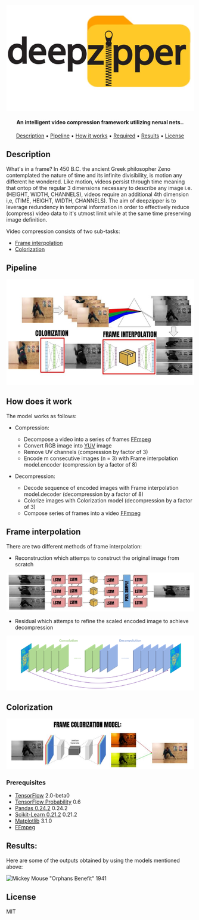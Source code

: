![](https://github.com/jomanovic/deepzipper/blob/master/display/logo.jpg)
<h4 align="center">An intelligent video compression framework utilizing nerual nets.</a>.</h4>

<p align="center">
  <a href="#description">Description</a> •
  <a href="#pipeline">Pipeline</a> •
  <a href="#how-does-it-work">How it works</a> •
  <a href="#prerequisites">Required</a> •
  <a href="#results">Results</a> •
  <a href="#license">License</a>
</p>

## Description

What's in a frame? In 450 B.C. the ancient Greek philosopher Zeno contemplated the nature of time and its infinite divisibility, is motion any different he wondered. Like motion, videos persist through time meaning that ontop of the regular 3 dimensions necessary to describe any image i.e. (HEIGHT, WIDTH, CHANNELS), videos require an additional 4th dimension i,e, (TIME, HEIGHT, WIDTH, CHANNELS). The aim of deepzipper is to leverage redundency in temporal information in order to effectively reduce (compress) video data to it's utmost limit while at the same time preserving image definition. 

Video compression consists of two sub-tasks:

- <a href="#frame-interpolation">Frame interpolation</a> 
- <a href="#colorization">Colorization</a> 

## Pipeline
![](https://github.com/jomanovic/deepzipper/blob/master/display/pipes.jpg)

## How does it work

The model works as follows:

- Compression: 
  - Decompose a video into a series of frames [FFmpeg](https://ffmpeg.org/)
  - Convert RGB image into [YUV](https://en.wikipedia.org/wiki/YUV) image
  - Remove UV channels (compression by factor of 3)
  - Encode m consecutive images (n = 3) with Frame interpolation model.encoder (compression by a factor of 8)

- Decompression:
  - Decode sequence of encoded images with Frame interpolation model.decoder (decompression by a factor of 8)
  - Colorize images with Colorization model (decompression by a factor of 3)
  - Compose series of frames into a video [FFmpeg](https://ffmpeg.org/)

## Frame interpolation

There are two different methods of frame interpolation:

- Reconstruction which attemps to construct the original image from scratch

![](https://github.com/jomanovic/deepzipper/blob/master/display/interpolation.jpg)

- Residual which attemps to refine the scaled encoded image to achieve decompression

![](https://github.com/jomanovic/deepzipper/blob/master/display/residual.png)

## Colorization

![](https://github.com/jomanovic/deepzipper/blob/master/display/colorization.jpg)

### Prerequisites

- [TensorFlow](https://www.tensorflow.org/install/) 2.0-beta0
- [TensorFlow Probability](https://www.tensorflow.org/probability/install) 0.6
- [Pandas 0.24.2](https://pandas.pydata.org/pandas-docs/stable/install.html#) 0.24.2
- [Scikit-Learn 0.21.2](https://scikit-learn.org/stable/index.html) 0.21.2
- [Matplotlib](https://matplotlib.org/) 3.1.0
- [FFmpeg](https://ffmpeg.org/)

## Results:

Here are some of the outputs obtained by using the models mentioned above:

![Mickey Mouse "Orphans Benefit" 1941](https://github.com/jomanovic/deepzipper/blob/master/display/decompressed.gif)

## License
MIT
